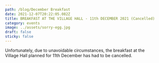 ```yaml
---
path: /blog/December Breakfast
date: 2021-12-07T20:22:05.082Z
title: BREAKFAST AT THE VILLAGE HALL - 11th DECEMBER 2021 (Cancelled)
category: events
image: ../assets/sorry-egg.jpg
draft: false
sticky: false
---
```


Unfortunately, due to unavoidable circumstances, the breakfast at the Village Hall planned for 11th December has had to be cancelled.
